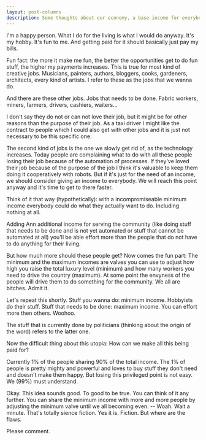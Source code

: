 ```yaml
---
layout: post-columns
description: Some thoughts about our economy, a base income for everybody and how this could work
---
```

I'm a happy person. What I do for the living is what I would do anyway. It's my hobby. It's fun to me. And getting paid for it should basically just pay my bills.

Fun fact: the more it make me fun, the better the opportunities get to do fun stuff, the higher my payments increases.
This is true for most kind of creative jobs. Musicians, painters, authors, bloggers, cooks, gardeners, architects, every kind of artists.
I refer to these as the jobs that we wanna do.

And there are these other jobs. Jobs that needs to be done. Fabric workers, miners, farmers, drivers, cashiers, waiters...

I don't say they do not or can not love their job, but it might be for other reasons than the purpose of their job. As a taxi driver I might like the contract to people which I could also get with other jobs and it is just not necessary to be this specific one.

The second kind of jobs is the one we slowly get rid of, as the technology increases.
Today people are complaining what to do with all these people losing their job because of the automation of processes. If they've loved their job because of the purpose of the job I think it's valuable to keep them doing it cooperatively with robots. But if it's just for the need of an income, we should consider giving an income to everybody. We will reach this point anyway and it's time to get to there faster.

Think of it that way (hypothetically): with a incompromiseable minimum income everybody could do what they actually want to do. Including nothing at all.

Adding Ann additional income for serving the community (like doing stuff that needs to be done and is not yet automated or stuff that cannot be automated at all) you'll be able effort more than the people that do not have to do anything for their living.

But how much more should these people get?
Now comes the fun part: The minimum and the maximum incomes are valves you can use to adjust how high you raise the total luxury level  (minimum) and how many workers you need to drive the country (maximum). At some point the envyness of the people will drive them to do something for the community. We all are bitches. Admit it.

Let's repeat this shortly.
Stuff you wanna do: minimum income. Hobbyists do their stuff.
Stuff that needs to be done: maximum income. You can effort more then others. Woohoo.

The stuff that is currently done by politicians (thinking about the origin of the word) refers to the latter one.

Now the difficult thing about this utopia: How can we make all this being paid for?

Currently 1% of the people sharing 90% of the total income. The 1% of people is pretty mighty and powerful and loves to buy stuff they don't need and doesn't make them happy. But losing this privileged point is not easy. We (99%) must understand.

Okay. This idea sounds good. To good to be true. You can think of it any further. You can share the minimum income with more and more people by adjusting the minimum valve until we all becoming even. -- Woah. Wait a minute. That's totally sience fiction. Yes it is. Fiction. But where are the flaws.

Please comment.